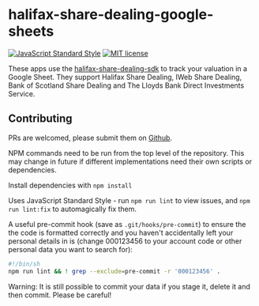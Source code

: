# halifax-share-dealing-google-sheets

[![JavaScript Standard Style](https://img.shields.io/badge/code_style-standard-brightgreen.svg)](https://standardjs.com) [![MIT license](https://img.shields.io/badge/License-MIT-blue.svg)](https://github.com/domdomegg/halifax-share-dealing-google-sheets/blob/master/LICENSE)

These apps use the [halifax-share-dealing-sdk](https://github.com/domdomegg/halifax-share-dealing-sdk) to track your valuation in a Google Sheet. They support Halifax Share Dealing, IWeb Share Dealing, Bank of Scotland Share Dealing and The Lloyds Bank Direct Investments Service.

## Contributing

PRs are welcomed, please submit them on [Github](https://github.com/domdomegg/halifax-share-dealing-google-sheets/pulls).

NPM commands need to be run from the top level of the repository. This may change in future if different implementations need their own scripts or dependencies.

Install dependencies with `npm install`

Uses JavaScript Standard Style - run `npm run lint` to view issues, and `npm run lint:fix` to automagically fix them.

A useful pre-commit hook (save as `.git/hooks/pre-commit`) to ensure the the code is formatted correctly and you haven't accidentally left your personal details in is (change 000123456 to your account code or other personal data you want to search for):

```sh
#!/bin/sh
npm run lint && ! grep --exclude=pre-commit -r '000123456' .
```

Warning: It is still possible to commit your data if you stage it, delete it and then commit. Please be careful!